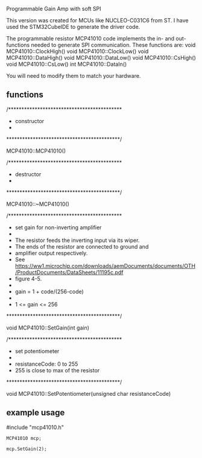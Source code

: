 
 Programmable Gain Amp with soft SPI

This version was created for MCUs like NUCLEO-C031C6 from ST.
I have used the STM32CubeIDE to generate the driver code.

The programmable resistor MCP41010 code implements the in- and out- functions needed to generate SPI communication. These functions are:
void MCP41010::ClockHigh()
void MCP41010::ClockLow()
void MCP41010::DataHigh()
void MCP41010::DataLow()
void MCP41010::CsHigh()
void MCP41010::CsLow()
int  MCP41010::DataIn()

You will need to modify them to match your hardware.

## functions

/*******************************************
 * constructor
 *
 *******************************************/

MCP41010::MCP41010()

/*******************************************
 * destructor
 *
 *******************************************/

MCP41010::~MCP41010()

/*******************************************
 * set gain for non-inverting amplifier
 *
 * The resistor feeds the inverting input via its wiper.
 * The ends of the resistor are connected to ground and
 * amplifier output respectively.
 * See https://ww1.microchip.com/downloads/aemDocuments/documents/OTH/ProductDocuments/DataSheets/11195c.pdf
 * figure 4-5.
 *
 * gain = 1 + code/(256-code)
 *
 * 1 <= gain <= 256

 *******************************************/

void MCP41010::SetGain(int gain)

/*******************************************
 * set potentiometer
 *
 * resistanceCode: 0 to 255
 * 255 is close to max of the resistor

 *******************************************/

void MCP41010::SetPotentiometer(unsigned char resistanceCode)


## example usage

#include "mcp41010.h"

	MCP41010 mcp;

  	mcp.SetGain(2);
